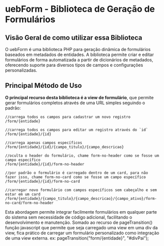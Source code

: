 # uebForm - Biblioteca de Geração de Formulários

## Visão Geral de como utilizar essa Biblioteca

O uebForm é uma biblioteca PHP para geração dinâmica de formulários baseados em metadados de entidades. A biblioteca permite criar e editar formulários de forma automatizada a partir de dicionários de metadados, oferecendo suporte para diversos tipos de campos e configurações personalizadas.

## Principal Método de Uso

**O principal recurso desta biblioteca é a view de formulário**, que permite gerar formulários completos através de uma URL simples seguindo o padrão:

```
//carrega todos os campos para cadastrar um novo registro
/form/{entidade}

//carrega todos os campos para editar um registro através do `id`
/form/{entidade}/{id}

//carrega apenas campos específicos
/form/{entidade}/{id}/{campo_titulo}/{campo_descricao}

//oculta o header do formulário, chame form-no-header como se fosse um campo específico
/form/{entidade}/{id}/form-no-header

//por padrão o formulário é carregado dentro de um card, para não fazer isso, chame form-no-card como se fosse um campo específico
/form/{entidade}/{id}/form-no-card

//carregar novo formulário com campos específicos sem cabeçalho e sem estar em um card
/form/{entidade}/{campo_titulo}/{campo_descricao}/{campo_ativo}/form-no-card/form-no-header
```

Esta abordagem permite integrar facilmente formulários em qualquer parte do sistema sem necessidade de código adicional, facilitando o desenvolvimento e manutenção.
Somado ao recurso de pageTransition() função javascript que permite que seja carregado uma view em uma div da view, fica prático de carregar um formulário personalizado como integração de uma view externa.
ex: pageTransition("form/{entidade}", "#divPai");
